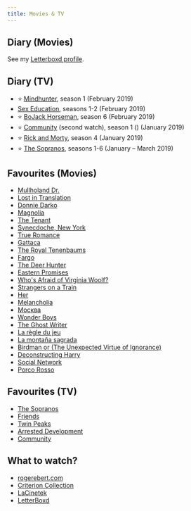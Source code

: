```yaml
---
title: Movies & TV
---
```


## Diary (Movies)

See my [Letterboxd profile](https://letterboxd.com/evilagentcooper/films/diary/).

## Diary (TV)

- ⭐️ [Mindhunter](<https://en.wikipedia.org/wiki/Mindhunter_(TV_series)>), season 1 (February 2019)
- [Sex Education](<https://en.wikipedia.org/wiki/Sex_Education_(TV_series)>), seasons 1-2 (February 2019)
- ⭐️ [BoJack Horseman](https://en.wikipedia.org/wiki/BoJack_Horseman), season 6 (February 2019)
- ⭐️ [Community](<https://en.wikipedia.org/wiki/Community_(TV_series)>) (second watch), season 1 () (January 2019)
- ⭐️ [Rick and Morty](https://en.wikipedia.org/wiki/Rick_and_Morty), season 4 (January 2019)
- ⭐️ [The Sopranos](https://en.wikipedia.org/wiki/The_Sopranos), seasons 1-6 (January – March 2019)

## Favourites (Movies)

- [Mullholand Dr.](https://www.imdb.com/title/tt0166924)
- [Lost in Translation](https://www.imdb.com/title/tt0335266)
- [Donnie Darko](https://www.imdb.com/title/tt0246578)
- [Magnolia](https://www.imdb.com/title/tt0175880)
- [The Tenant](https://www.imdb.com/title/tt0074811)
- [Synecdoche, New York](https://www.imdb.com/title/tt0383028)
- [True Romance](https://www.imdb.com/title/tt0108399)
- [Gattaca](https://www.imdb.com/title/tt0119177)
- [The Royal Tenenbaums](https://www.imdb.com/title/tt0265666)
- [Fargo](https://www.imdb.com/title/tt0116282)
- [The Deer Hunter](https://www.imdb.com/title/tt0077416)
- [Eastern Promises](https://www.imdb.com/title/tt0765443)
- [Who's Afraid of Virginia Woolf?](https://www.imdb.com/title/tt0061184)
- [Strangers on a Train](https://www.imdb.com/title/tt0044079)
- [Her](https://www.imdb.com/title/tt1798709)
- [Melancholia](https://www.imdb.com/title/tt1527186)
- [Москва](http://www.imdb.com/title/tt0160550/)
- [Wonder Boys](https://www.imdb.com/title/tt0185014)
- [The Ghost Writer](https://www.imdb.com/title/tt1139328)
- [La règle du jeu](https://www.imdb.com/title/tt0031885)
- [La montaña sagrada](https://www.imdb.com/title/tt0071615)
- [Birdman or (The Unexpected Virtue of Ignorance)](https://www.imdb.com/title/tt2562232)
- [Deconstructing Harry](https://www.imdb.com/title/tt0118954)
- [Social Network](https://www.imdb.com/title/tt1285016)
- [Porco Rosso](https://www.imdb.com/title/tt0104652)

## Favourites (TV)

- [The Sopranos](https://en.wikipedia.org/wiki/The_Sopranos)
- [Friends](https://www.imdb.com/title/tt0108778)
- [Twin Peaks](https://www.imdb.com/title/tt0098936)
- [Arrested Development](https://www.imdb.com/title/tt0367279)
- [Community](https://www.imdb.com/title/tt1439629)

## What to watch?

- [rogerebert.com](https://www.rogerebert.com/)
- [Criterion Collection](https://www.criterion.com/)
- [LaCinetek](https://www.lacinetek.com)
- [LetterBoxd](https://letterboxd.com)
